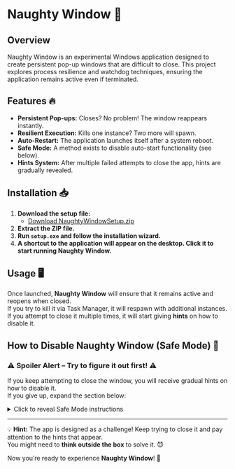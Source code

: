# Naughty Window 🚀

## Overview
Naughty Window is an experimental Windows application designed to create persistent pop-up windows that are difficult to close. This project explores process resilience and watchdog techniques, ensuring the application remains active even if terminated.

## Features 🔥
- **Persistent Pop-ups:** Closes? No problem! The window reappears instantly.
- **Resilient Execution:** Kills one instance? Two more will spawn.
- **Auto-Restart:** The application launches itself after a system reboot.
- **Safe Mode:** A method exists to disable auto-start functionality (see below).
- **Hints System:** After multiple failed attempts to close the app, hints are gradually revealed.

## Installation 📥
1. **Download the setup file:**  
   - [Download NaughtyWindowSetup.zip](https://github.com/user-attachments/files/19042644/NaughtyWindowSetup.zip)
2. **Extract the ZIP file.**
3. **Run `setup.exe` and follow the installation wizard.**
4. **A shortcut to the application will appear on the desktop. Click it to start running Naughty Window.**

## Usage 🖥️
Once launched, **Naughty Window** will ensure that it remains active and reopens when closed.  
If you try to kill it via Task Manager, it will respawn with additional instances.  
If you attempt to close it multiple times, it will start giving **hints** on how to disable it.

## How to Disable Naughty Window (Safe Mode) 🛑

### ⚠️ Spoiler Alert – Try to figure it out first! ⚠️
If you keep attempting to close the window, you will receive gradual hints on how to disable it.  
If you give up, expand the section below:

<details>
  <summary>Click to reveal Safe Mode instructions</summary>
  
  **Use the built-in Safe Mode shortcut:**  
  - Press `Ctrl + Shift + X` while the Naughty Window is focused.  
  - A message will confirm that **Safe Mode** has been activated, and all instances will be closed.
  
  **Manually remove from Windows Startup:**  
  1. Open **Registry Editor** (`Win + R`, type `regedit`, and hit **Enter**).
  2. Navigate to:
     ```
     HKEY_CURRENT_USER\Software\Microsoft\Windows\CurrentVersion\Run
     ```
  3. Delete the entry containing `MyNaughtyWindow`.
  4. Restart your computer.
  
  **Check Task Manager (`Ctrl + Shift + Esc`) and disable any remaining instances.**
</details>

---
💡 **Hint:** The app is designed as a challenge! Keep trying to close it and pay attention to the hints that appear.  
You might need to **think outside the box** to solve it. 😈

Now you’re ready to experience **Naughty Window**! 🚀

